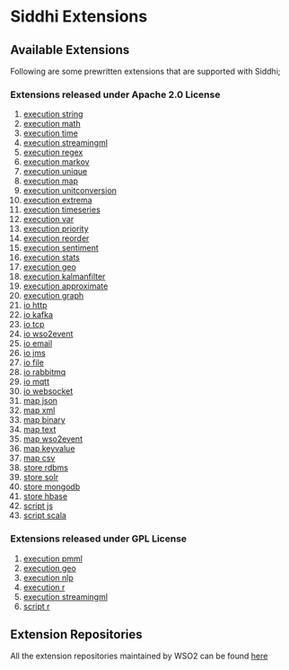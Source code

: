 # Siddhi Extensions

## Available Extensions

Following are some prewritten extensions that are supported with Siddhi;

### Extensions released under Apache 2.0 License
1. <a target="_blank" href="https://wso2-extensions.github.io/siddhi-execution-string">execution string</a>
1. <a target="_blank" href="https://wso2-extensions.github.io/siddhi-execution-math">execution math</a>
1. <a target="_blank" href="https://wso2-extensions.github.io/siddhi-execution-time">execution time</a>
1. <a target="_blank" href="https://wso2-extensions.github.io/siddhi-execution-streamingml">execution streamingml</a>
1. <a target="_blank" href="https://wso2-extensions.github.io/siddhi-execution-regex">execution regex</a>
1. <a target="_blank" href="https://wso2-extensions.github.io/siddhi-execution-markov">execution markov</a>
1. <a target="_blank" href="https://wso2-extensions.github.io/siddhi-execution-unique">execution unique</a>
1. <a target="_blank" href="https://wso2-extensions.github.io/siddhi-execution-map">execution map</a>
1. <a target="_blank" href="https://wso2-extensions.github.io/siddhi-execution-unitconversion">execution unitconversion</a>
1. <a target="_blank" href="https://wso2-extensions.github.io/siddhi-execution-extrema">execution extrema</a>
1. <a target="_blank" href="https://wso2-extensions.github.io/siddhi-execution-timeseries">execution timeseries</a>
1. <a target="_blank" href="https://wso2-extensions.github.io/siddhi-execution-var">execution var</a>
1. <a target="_blank" href="https://wso2-extensions.github.io/siddhi-execution-priority">execution priority</a>
1. <a target="_blank" href="https://wso2-extensions.github.io/siddhi-execution-reorder">execution reorder</a>
1. <a target="_blank" href="https://wso2-extensions.github.io/siddhi-execution-sentiment">execution sentiment</a>
1. <a target="_blank" href="https://wso2-extensions.github.io/siddhi-execution-stats">execution stats</a>
1. <a target="_blank" href="https://wso2-extensions.github.io/siddhi-execution-geo">execution geo</a>
1. <a target="_blank" href="https://wso2-extensions.github.io/siddhi-execution-kalmanfilter">execution kalmanfilter</a>
1. <a target="_blank" href="https://wso2-extensions.github.io/siddhi-execution-approximate">execution approximate</a>
1. <a target="_blank" href="https://wso2-extensions.github.io/siddhi-execution-graph">execution graph</a>
1. <a target="_blank" href="https://wso2-extensions.github.io/siddhi-io-http">io http</a>
1. <a target="_blank" href="https://wso2-extensions.github.io/siddhi-io-kafka">io kafka</a>
1. <a target="_blank" href="https://wso2-extensions.github.io/siddhi-io-tcp">io tcp</a>
1. <a target="_blank" href="https://wso2-extensions.github.io/siddhi-io-wso2event">io wso2event</a>
1. <a target="_blank" href="https://wso2-extensions.github.io/siddhi-io-email">io email</a>
1. <a target="_blank" href="https://wso2-extensions.github.io/siddhi-io-jms">io jms</a>
1. <a target="_blank" href="https://wso2-extensions.github.io/siddhi-io-file">io file</a>
1. <a target="_blank" href="https://wso2-extensions.github.io/siddhi-io-rabbitmq">io rabbitmq</a>
1. <a target="_blank" href="https://wso2-extensions.github.io/siddhi-io-mqtt">io mqtt</a>
1. <a target="_blank" href="https://wso2-extensions.github.io/siddhi-io-websocket">io websocket</a>
1. <a target="_blank" href="https://wso2-extensions.github.io/siddhi-map-json">map json</a>
1. <a target="_blank" href="https://wso2-extensions.github.io/siddhi-map-xml">map xml</a>
1. <a target="_blank" href="https://wso2-extensions.github.io/siddhi-map-binary">map binary</a>
1. <a target="_blank" href="https://wso2-extensions.github.io/siddhi-map-text">map text</a>
1. <a target="_blank" href="https://wso2-extensions.github.io/siddhi-map-wso2event">map wso2event</a>
1. <a target="_blank" href="https://wso2-extensions.github.io/siddhi-map-keyvalue">map keyvalue</a>
1. <a target="_blank" href="https://wso2-extensions.github.io/siddhi-map-csv">map csv</a>
1. <a target="_blank" href="https://wso2-extensions.github.io/siddhi-store-rdbms">store rdbms</a>
1. <a target="_blank" href="https://wso2-extensions.github.io/siddhi-store-solr">store solr</a>
1. <a target="_blank" href="https://wso2-extensions.github.io/siddhi-store-mongodb">store mongodb</a>
1. <a target="_blank" href="https://wso2-extensions.github.io/siddhi-store-hbase">store hbase</a>
1. <a target="_blank" href="https://wso2-extensions.github.io/siddhi-script-js">script js</a>
1. <a target="_blank" href="https://wso2-extensions.github.io/siddhi-script-scala">script scala</a>

### Extensions released under GPL License
1. <a target="_blank" href="https://wso2-extensions.github.io/siddhi-gpl-execution-pmml">execution pmml</a>
1. <a target="_blank" href="https://wso2-extensions.github.io/siddhi-gpl-execution-geo">execution geo</a>
1. <a target="_blank" href="https://wso2-extensions.github.io/siddhi-gpl-execution-nlp">execution nlp</a>
1. <a target="_blank" href="https://wso2-extensions.github.io/siddhi-gpl-execution-r">execution r</a>
1. <a target="_blank" href="https://wso2-extensions.github.io/siddhi-gpl-execution-streamingml">execution streamingml</a>
1. <a target="_blank" href="https://wso2-extensions.github.io/siddhi-gpl-script-r">script r</a>


## Extension Repositories

All the extension repositories maintained by WSO2 can be found <a target="_blank" href="https://github.com/wso2-extensions/?utf8=%E2%9C%93&q=siddhi&type=&language=">here</a>
